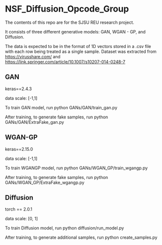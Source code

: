 # NSF_Diffusion_Opcode_Group

The contents of this repo are for the SJSU REU research project. 

It consists of three different generative models: GAN, WGAN - GP, and Diffusion.

The data is expected to be in the format of 1D vectors stored in a .csv file with each row being treated as a single sample. 
Dataset was extracted from https://virusshare.com/ and https://link.springer.com/article/10.1007/s10207-014-0248-7

## GAN
keras==2.4.3

data scale: [-1,1]

To train GAN model, run python GANs/GAN/train_gan.py

After training, to generate fake samples, run python GANs/GAN/ExtraFake_gan.py

## WGAN-GP
keras==2.15.0

data scale: [-1,1]

To train WGANGP model, run python GANs/WGAN_GP/train_wgangp.py

After training, to generate fake samples, run python GANs/WGAN_GP/ExtraFake_wgangp.py


## Diffusion
torch == 2.0.1

data scale: [0, 1]

To train Diffusion model, run python diffusion/run_model.py

After training, to generate additional samples, run python create_samples.py
